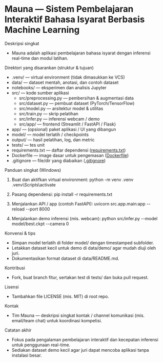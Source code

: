 # Mauna — Sistem Pembelajaran Interaktif Bahasa Isyarat Berbasis Machine Learning

Deskripsi singkat
- Mauna adalah aplikasi pembelajaran bahasa isyarat dengan inferensi real-time dan modul latihan.

Direktori yang disarankan (struktur & tujuan)
- .venv/                — virtual environment (tidak dimasukkan ke VCS)
- data/                 — dataset mentah, anotasi, dan contoh dataset
- notebooks/            — eksperimen dan analisis Jupyter
- src/                  — kode sumber aplikasi
    - src/preprocessing.py   — pembersihan & augmentasi data
    - src/dataset.py         — pembuat dataset (PyTorch/TensorFlow)
    - src/model.py           — arsitektur model & utilitas
    - src/train.py           — skrip pelatihan
    - src/infer.py           — inferensi webcam / demo
    - src/app/                — frontend (Streamlit / FastAPI / Flask)
- app/                  — (opsional) paket aplikasi / UI yang dibangun
- model/                — model terlatih / checkpoints
- output/               — hasil pelatihan, log, dan metric
- tests/                — tes unit
- requirements.txt      — daftar dependensi ([requirements.txt](requirements.txt))
- Dockerfile            — image dasar untuk pengemasan ([Dockerfile](Dockerfile))
- .gitignore            — file/dir yang diabaikan ([.gitignore](.gitignore))

Panduan singkat (Windows)
1. Buat dan aktifkan virtual environment:
   python -m venv .venv
   .venv\Scripts\activate

2. Pasang dependensi:
   pip install -r requirements.txt

3. Menjalankan API / app (contoh FastAPI):
   uvicorn src.app.main:app --reload  --port 8000

4. Menjalankan demo inferensi (mis. webcam):
   python src/infer.py --model model/best.ckpt --camera 0

Konvensi & tips
- Simpan model terlatih di folder model/ dengan timestamped subfolder.
- Letakkan dataset kecil untuk demo di data/demo/ agar mudah diuji oleh juri.
- Dokumentasikan format dataset di data/README.md.

Kontribusi
- Fork, buat branch fitur, sertakan test di tests/ dan buka pull request.

Lisensi
- Tambahkan file LICENSE (mis. MIT) di root repo.

Kontak
- Tim Mauna — deskripsi singkat kontak / channel komunikasi (mis. email/team chat) untuk koordinasi kompetisi.

Catatan akhir
- Fokus pada pengalaman pembelajaran interaktif dan kecepatan inferensi untuk penggunaan real-time.
- Sediakan dataset demo kecil agar juri dapat mencoba aplikasi tanpa instalasi besar.

